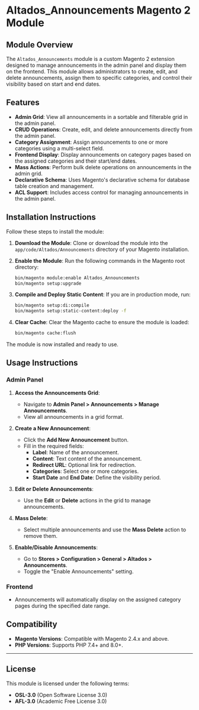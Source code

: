 # Altados_Announcements Magento 2 Module

## Module Overview
The `Altados_Announcements` module is a custom Magento 2 extension designed to manage announcements in the admin panel and display them on the frontend. This module allows administrators to create, edit, and delete announcements, assign them to specific categories, and control their visibility based on start and end dates.

## Features
- **Admin Grid**: View all announcements in a sortable and filterable grid in the admin panel.
- **CRUD Operations**: Create, edit, and delete announcements directly from the admin panel.
- **Category Assignment**: Assign announcements to one or more categories using a multi-select field.
- **Frontend Display**: Display announcements on category pages based on the assigned categories and their start/end dates.
- **Mass Actions**: Perform bulk delete operations on announcements in the admin grid.
- **Declarative Schema**: Uses Magento's declarative schema for database table creation and management.
- **ACL Support**: Includes access control for managing announcements in the admin panel.

## Installation Instructions
Follow these steps to install the module:

1. **Download the Module**:
   Clone or download the module into the `app/code/Altados/Announcements` directory of your Magento installation.

2. **Enable the Module**:
   Run the following commands in the Magento root directory:
   ```bash
   bin/magento module:enable Altados_Announcements
   bin/magento setup:upgrade
   ```

3. **Compile and Deploy Static Content**:
   If you are in production mode, run:
   ```bash
   bin/magento setup:di:compile
   bin/magento setup:static-content:deploy -f
   ```

4. **Clear Cache**:
   Clear the Magento cache to ensure the module is loaded:
   ```bash
   bin/magento cache:flush
   ```

The module is now installed and ready to use.

## Usage Instructions

### Admin Panel
1. **Access the Announcements Grid**:
   - Navigate to **Admin Panel  > Announcements > Manage Announcements**.
   - View all announcements in a grid format.

2. **Create a New Announcement**:
   - Click the **Add New Announcement** button.
   - Fill in the required fields:
     - **Label**: Name of the announcement.
     - **Content**: Text content of the announcement.
     - **Redirect URL**: Optional link for redirection.
     - **Categories**: Select one or more categories.
     - **Start Date** and **End Date**: Define the visibility period.

3. **Edit or Delete Announcements**:
   - Use the **Edit** or **Delete** actions in the grid to manage announcements.

4. **Mass Delete**:
   - Select multiple announcements and use the **Mass Delete** action to remove them.

5. **Enable/Disable Announcements**:
   - Go to **Stores > Configuration > General > Altados > Announcements**.
   - Toggle the "Enable Announcements" setting.

### Frontend
- Announcements will automatically display on the assigned category pages during the specified date range.

## Compatibility
- **Magento Versions**: Compatible with Magento 2.4.x and above.
- **PHP Versions**: Supports PHP 7.4+ and 8.0+.

---

## License
This module is licensed under the following terms:
- **OSL-3.0** (Open Software License 3.0)
- **AFL-3.0** (Academic Free License 3.0)
